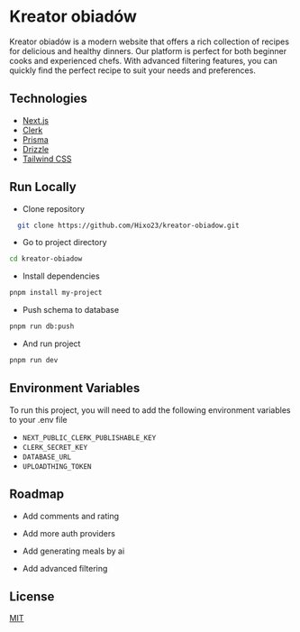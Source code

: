 # Kreator obiadów

Kreator obiadów is a modern website that offers a rich collection of recipes for delicious and healthy dinners. Our platform is perfect for both beginner cooks and experienced chefs. With advanced filtering features, you can quickly find the perfect recipe to suit your needs and preferences.

## Technologies

- [Next.js](https://nextjs.org)
- [Clerk](https://clerk.dev)
- [Prisma](https://prisma.io)
- [Drizzle](https://orm.drizzle.team)
- [Tailwind CSS](https://tailwindcss.com)

## Run Locally

- Clone repository

```bash
  git clone https://github.com/Hixo23/kreator-obiadow.git
```

- Go to project directory

```bash
cd kreator-obiadow
```

- Install dependencies

```bash
pnpm install my-project
```

- Push schema to database

```bash
pnpm run db:push
```

- And run project

```bash
pnpm run dev
```

## Environment Variables

To run this project, you will need to add the following environment variables to your .env file

- `NEXT_PUBLIC_CLERK_PUBLISHABLE_KEY`
- `CLERK_SECRET_KEY`
- `DATABASE_URL`
- `UPLOADTHING_TOKEN`

## Roadmap

- Add comments and rating

- Add more auth providers

- Add generating meals by ai

- Add advanced filtering

## License

[MIT](https://choosealicense.com/licenses/mit/)
